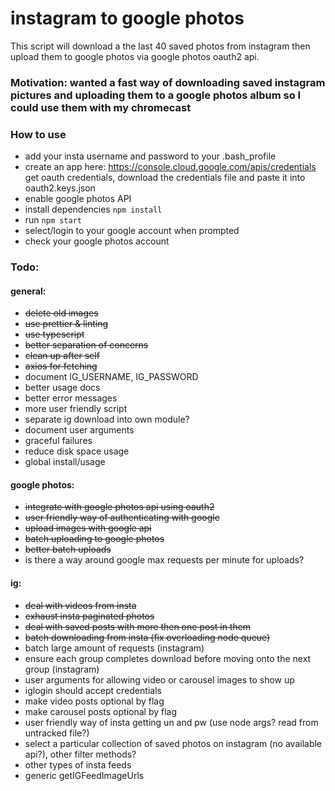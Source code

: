 # instagram to google photos

This script will download a the last 40 saved photos from instagram then upload them to google photos via google photos oauth2 api.

### Motivation: wanted a fast way of downloading saved instagram pictures and uploading them to a google photos album so I could use them with my chromecast

### How to use

- add your insta username and password to your .bash_profile
- create an app here: https://console.cloud.google.com/apis/credentials get oauth credentials, download the credentials file and paste it into oauth2.keys.json
- enable google photos API
- install dependencies `npm install`
- run `npm start`
- select/login to your google account when prompted
- check your google photos account

### Todo:

#### general:

- ~~delete old images~~
- ~~use prettier & linting~~
- ~~use typescript~~
- ~~better separation of concerns~~
- ~~clean up after self~~
- ~~axios for fetching~~
- document IG_USERNAME, IG_PASSWORD
- better usage docs
- better error messages
- more user friendly script
- separate ig download into own module?
- document user arguments
- graceful failures
- reduce disk space usage
- global install/usage

#### google photos:

- ~~integrate with google photos api using oauth2~~
- ~~user friendly way of authenticating with google~~
- ~~upload images with google api~~
- ~~batch uploading to google photos~~
- ~~better batch uploads~~
- is there a way around google max requests per minute for uploads?

#### ig:

- ~~deal with videos from insta~~
- ~~exhaust insta paginated photos~~
- ~~deal with saved posts with more then one post in them~~
- ~~batch downloading from insta (fix overloading node queue)~~
- batch large amount of requests (instagram)
- ensure each group completes download before moving onto the next group (instagram)
- user arguments for allowing video or carousel images to show up
- iglogin should accept credentials
- make video posts optional by flag
- make carousel posts optional by flag
- user friendly way of insta getting un and pw (use node args? read from untracked file?)
- select a particular collection of saved photos on instagram (no available api?), other filter methods?
- other types of insta feeds
- generic getIGFeedImageUrls
